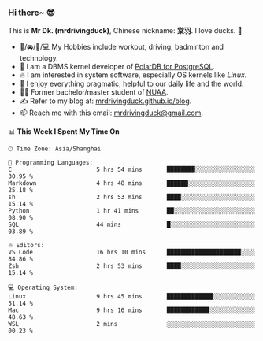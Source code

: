 ### Hi there~ 😎

This is **Mr Dk. (mrdrivingduck)**, Chinese nickname: **棠羽**. I love ducks. 🦆

- 💪/🚘/🏸/💻 My Hobbies include workout, driving, badminton and technology.
- 🍊 I am a DBMS kernel developer of [PolarDB for PostgreSQL](https://github.com/ApsaraDB/PolarDB-for-PostgreSQL).
- 🔥 I am interested in system software, especially OS kernels like *Linux*.
- 🔧 I enjoy everything pragmatic, helpful to our daily life and the world.
- 👨‍🎓 Former bachelor/master student of [NUAA](https://en.wikipedia.org/wiki/Nanjing_University_of_Aeronautics_and_Astronautics).
- ✍ Refer to my blog at: [mrdrivingduck.github.io/blog](https://mrdrivingduck.github.io/blog/).
- 📫 Reach me with this email: [mrdrivingduck@gmail.com](mailto:mrdrivingduck@gmail.com).

<!--START_SECTION:waka-->
📊 **This Week I Spent My Time On** 

```text
🕑︎ Time Zone: Asia/Shanghai

💬 Programming Languages: 
C                        5 hrs 54 mins       ████████░░░░░░░░░░░░░░░░░   30.95 % 
Markdown                 4 hrs 48 mins       ██████░░░░░░░░░░░░░░░░░░░   25.18 % 
sh                       2 hrs 53 mins       ████░░░░░░░░░░░░░░░░░░░░░   15.14 % 
Python                   1 hr 41 mins        ██░░░░░░░░░░░░░░░░░░░░░░░   08.90 % 
SQL                      44 mins             █░░░░░░░░░░░░░░░░░░░░░░░░   03.89 % 

🔥 Editors: 
VS Code                  16 hrs 10 mins      █████████████████████░░░░   84.86 % 
Zsh                      2 hrs 53 mins       ████░░░░░░░░░░░░░░░░░░░░░   15.14 % 

💻 Operating System: 
Linux                    9 hrs 45 mins       █████████████░░░░░░░░░░░░   51.14 % 
Mac                      9 hrs 16 mins       ████████████░░░░░░░░░░░░░   48.63 % 
WSL                      2 mins              ░░░░░░░░░░░░░░░░░░░░░░░░░   00.23 % 
```


<!--END_SECTION:waka-->

<!-- ![Mr Dk.'s GitHub Stats](https://github-readme-stats.vercel.app/api?username=mrdrivingduck&count_private&show_icons=true&theme=buefy) -->

<!-- ![Most Used Languages](https://github-readme-stats.vercel.app/api/top-langs/?username=mrdrivingduck&exclude_repo=mips32-CPU,snort-tcp-socket&theme=buefy&layout=compact&langs_count=10) -->


<!--
**mrdrivingduck/mrdrivingduck** is a ✨ _special_ ✨ repository because its `README.md` (this file) appears on your GitHub profile.

Here are some ideas to get you started:

- 🔭 I’m currently working on ...
- 🌱 I’m currently learning ...
- 👯 I’m looking to collaborate on ...
- 🤔 I’m looking for help with ...
- 💬 Ask me about ...
- 📫 How to reach me: ...
- 😄 Pronouns: ...
- ⚡ Fun fact: ...
-->
